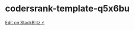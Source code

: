 # codersrank-template-q5x6bu

[Edit on StackBlitz ⚡️](https://stackblitz.com/edit/codersrank-template-q5x6bu)